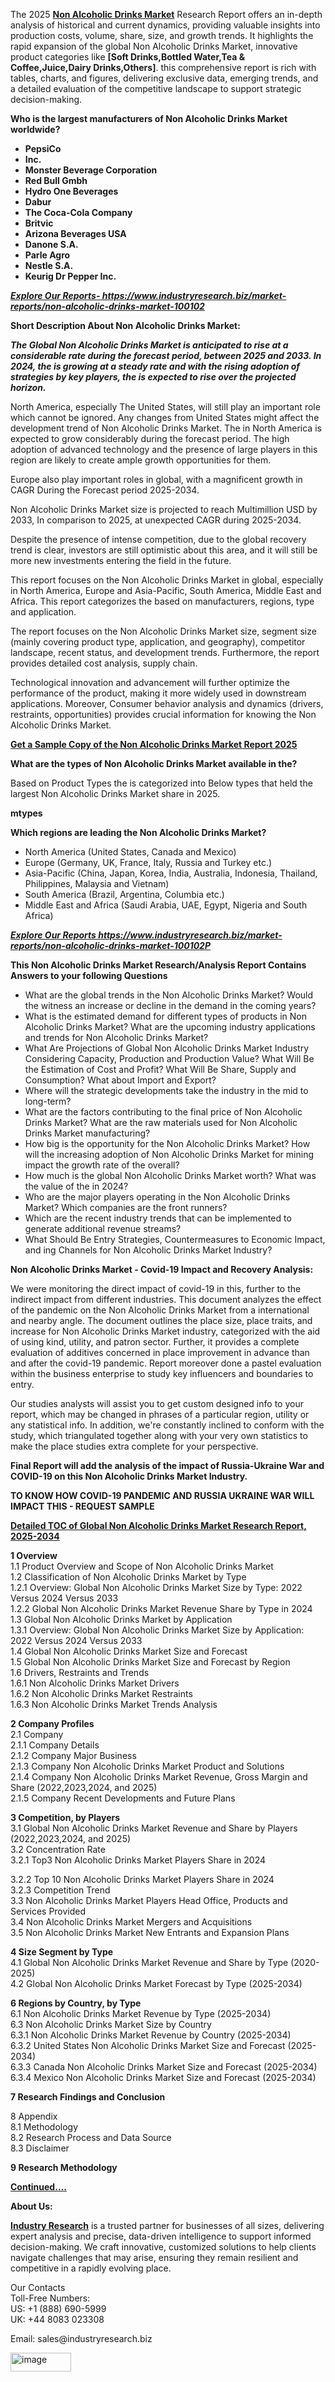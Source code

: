 <p>The 2025&nbsp;<strong><a href="https://www.industryresearch.biz/market-reports/non-alcoholic-drinks-market-100102">Non Alcoholic Drinks Market</a></strong>&nbsp;Research Report offers an in-depth analysis of historical and current dynamics, providing valuable insights into production costs, volume, share, size, and growth trends. It highlights the rapid expansion of the global Non Alcoholic Drinks Market, innovative product categories like&nbsp;<strong>[Soft Drinks,Bottled Water,Tea & Coffee,Juice,Dairy Drinks,Others]</strong>. this comprehensive report is rich with tables, charts, and figures, delivering exclusive data, emerging trends, and a detailed evaluation of the competitive landscape to support strategic decision-making.</p><p><strong>Who is the largest manufacturers of Non Alcoholic Drinks Market worldwide?</strong></p><p><strong><ul><li>PepsiCo</li><li> Inc.</li><li>Monster Beverage Corporation</li><li>Red Bull Gmbh</li><li>Hydro One Beverages</li><li>Dabur</li><li>The Coca-Cola Company</li><li>Britvic</li><li>Arizona Beverages USA</li><li>Danone S.A.</li><li>Parle Agro</li><li>Nestle S.A.</li><li>Keurig Dr Pepper Inc.</li></ul></strong></p><p><strong><em><a href="https://www.industryresearch.biz/enquiry/request-sample/100102">Explore Our Reports-&nbsp;https://www.industryresearch.biz/market-reports/non-alcoholic-drinks-market-100102</a></em></strong></p><p><strong>Short Description About Non Alcoholic Drinks Market:</strong></p><p><strong><em>The Global Non Alcoholic Drinks Market is anticipated to rise at a considerable rate during the forecast period, between 2025 and 2033. In 2024, the is growing at a steady rate and with the rising adoption of strategies by key players, the is expected to rise over the projected horizon.</em></strong></p><p>North America, especially The United States, will still play an important role which cannot be ignored. Any changes from United States might affect the development trend of Non Alcoholic Drinks Market. The in North America is expected to grow considerably during the forecast period. The high adoption of advanced technology and the presence of large players in this region are likely to create ample growth opportunities for them.</p><p>Europe also play important roles in global, with a magnificent growth in CAGR During the Forecast period 2025-2034.</p><p>Non Alcoholic Drinks Market size is projected to reach Multimillion USD by 2033, In comparison to 2025, at unexpected CAGR during 2025-2034.</p><p>Despite the presence of intense competition, due to the global recovery trend is clear, investors are still optimistic about this area, and it will still be more new investments entering the field in the future.</p><p>This report focuses on the Non Alcoholic Drinks Market in global, especially in North America, Europe and Asia-Pacific, South America, Middle East and Africa. This report categorizes the based on manufacturers, regions, type and application.</p><p>The report focuses on the Non Alcoholic Drinks Market size, segment size (mainly covering product type, application, and geography), competitor landscape, recent status, and development trends. Furthermore, the report provides detailed cost analysis, supply chain.</p><p>Technological innovation and advancement will further optimize the performance of the product, making it more widely used in downstream applications. Moreover, Consumer behavior analysis and dynamics (drivers, restraints, opportunities) provides crucial information for knowing the Non Alcoholic Drinks Market.</p><p><strong><a href="https://www.industryresearch.biz/enquiry/request-sample/100102">Get a Sample Copy of the Non Alcoholic Drinks Market Report 2025</a></strong></p><p><strong>What are the types of Non Alcoholic Drinks Market available in the?</strong></p><p>Based on Product Types the is categorized into Below types that held the largest Non Alcoholic Drinks Market share in 2025.</p><p><strong>mtypes</strong></p><p><strong>Which regions are leading the Non Alcoholic Drinks Market?</strong></p><ul><li>North America (United States, Canada and Mexico)</li><li>Europe (Germany, UK, France, Italy, Russia and Turkey etc.)</li><li>Asia-Pacific (China, Japan, Korea, India, Australia, Indonesia, Thailand, Philippines, Malaysia and Vietnam)</li><li>South America (Brazil, Argentina, Columbia etc.)</li><li>Middle East and Africa (Saudi Arabia, UAE, Egypt, Nigeria and South Africa)</li></ul><p><strong><em><a href="https://www.industryresearch.biz/market-reports/non-alcoholic-drinks-market-100102">Explore Our Reports https://www.industryresearch.biz/market-reports/non-alcoholic-drinks-market-100102P</a></em></strong></p><p><strong>This Non Alcoholic Drinks Market Research/Analysis Report Contains Answers to your following Questions</strong></p><ul><li>What are the global trends in the Non Alcoholic Drinks Market? Would the witness an increase or decline in the demand in the coming years?</li><li>What is the estimated demand for different types of products in Non Alcoholic Drinks Market? What are the upcoming industry applications and trends for Non Alcoholic Drinks Market?</li><li>What Are Projections of Global Non Alcoholic Drinks Market Industry Considering Capacity, Production and Production Value? What Will Be the Estimation of Cost and Profit? What Will Be Share, Supply and Consumption? What about Import and Export?</li><li>Where will the strategic developments take the industry in the mid to long-term?</li><li>What are the factors contributing to the final price of Non Alcoholic Drinks Market? What are the raw materials used for Non Alcoholic Drinks Market manufacturing?</li><li>How big is the opportunity for the Non Alcoholic Drinks Market? How will the increasing adoption of Non Alcoholic Drinks Market for mining impact the growth rate of the overall?</li><li>How much is the global Non Alcoholic Drinks Market worth? What was the value of the in 2024?</li><li>Who are the major players operating in the Non Alcoholic Drinks Market? Which companies are the front runners?</li><li>Which are the recent industry trends that can be implemented to generate additional revenue streams?</li><li>What Should Be Entry Strategies, Countermeasures to Economic Impact, and ing Channels for Non Alcoholic Drinks Market Industry?</li></ul><p><strong>Non Alcoholic Drinks Market - Covid-19 Impact and Recovery Analysis:</strong></p><p>We were monitoring the direct impact of covid-19 in this, further to the indirect impact from different industries. This document analyzes the effect of the pandemic on the Non Alcoholic Drinks Market from a international and nearby angle. The document outlines the place size, place traits, and increase for Non Alcoholic Drinks Market industry, categorized with the aid of using kind, utility, and patron sector. Further, it provides a complete evaluation of additives concerned in place improvement in advance than and after the covid-19 pandemic. Report moreover done a pastel evaluation within the business enterprise to study key influencers and boundaries to entry.</p><p>Our studies analysts will assist you to get custom designed info to your report, which may be changed in phrases of a particular region, utility or any statistical info. In addition, we're constantly inclined to conform with the study, which triangulated together along with your very own statistics to make the place studies extra complete for your perspective.</p><p><strong>Final Report will add the analysis of the impact of Russia-Ukraine War and COVID-19 on this Non Alcoholic Drinks Market Industry.</strong></p><p><strong>TO KNOW HOW COVID-19 PANDEMIC AND RUSSIA UKRAINE WAR WILL IMPACT THIS - REQUEST SAMPLE</strong></p><p><strong><a href="https://www.industryresearch.biz/market-reports/non-alcoholic-drinks-market-100102">Detailed TOC of Global Non Alcoholic Drinks Market Research Report, 2025-2034</a></strong></p><p><strong>1 Overview</strong><br /> 1.1 Product Overview and Scope of Non Alcoholic Drinks Market<br /> 1.2 Classification of Non Alcoholic Drinks Market by Type<br /> 1.2.1 Overview: Global Non Alcoholic Drinks Market Size by Type: 2022 Versus 2024 Versus 2033<br /> 1.2.2 Global Non Alcoholic Drinks Market Revenue Share by Type in 2024<br /> 1.3 Global Non Alcoholic Drinks Market by Application<br /> 1.3.1 Overview: Global Non Alcoholic Drinks Market Size by Application: 2022&nbsp;Versus 2024 Versus 2033<br /> 1.4 Global Non Alcoholic Drinks Market Size and Forecast<br /> 1.5 Global Non Alcoholic Drinks Market Size and Forecast by Region<br /> 1.6 Drivers, Restraints and Trends<br /> 1.6.1 Non Alcoholic Drinks Market Drivers<br /> 1.6.2 Non Alcoholic Drinks Market Restraints<br /> 1.6.3 Non Alcoholic Drinks Market Trends Analysis</p><p><strong>2 Company Profiles</strong><br /> 2.1 Company<br /> 2.1.1 Company Details<br /> 2.1.2 Company Major Business<br /> 2.1.3 Company Non Alcoholic Drinks Market Product and Solutions<br /> 2.1.4 Company Non Alcoholic Drinks Market Revenue, Gross Margin and Share (2022,2023,2024, and 2025)<br /> 2.1.5 Company Recent Developments and Future Plans</p><p><strong>3 Competition, by Players</strong><br /> 3.1 Global Non Alcoholic Drinks Market Revenue and Share by Players (2022,2023,2024, and 2025)<br /> 3.2 Concentration Rate<br /> 3.2.1 Top3 Non Alcoholic Drinks Market Players Share in 2024</p><p>3.2.2 Top 10 Non Alcoholic Drinks Market Players Share in 2024<br /> 3.2.3 Competition Trend<br /> 3.3 Non Alcoholic Drinks Market Players Head Office, Products and Services Provided<br /> 3.4 Non Alcoholic Drinks Market Mergers and Acquisitions<br /> 3.5 Non Alcoholic Drinks Market New Entrants and Expansion Plans</p><p><strong>4 Size Segment by Type</strong><br /> 4.1 Global Non Alcoholic Drinks Market Revenue and Share by Type (2020-2025)<br /> 4.2 Global Non Alcoholic Drinks Market Forecast by Type (2025-2034)</p><p><strong>6 Regions by Country, by Type</strong><br /> 6.1 Non Alcoholic Drinks Market Revenue by Type (2025-2034)<br /> 6.3 Non Alcoholic Drinks Market Size by Country<br /> 6.3.1 Non Alcoholic Drinks Market Revenue by Country (2025-2034)<br /> 6.3.2 United States Non Alcoholic Drinks Market Size and Forecast (2025-2034)<br /> 6.3.3 Canada Non Alcoholic Drinks Market Size and Forecast (2025-2034)<br /> 6.3.4 Mexico Non Alcoholic Drinks Market Size and Forecast (2025-2034)</p><p><strong>7 Research Findings and Conclusion</strong></p><p>8 Appendix<br /> 8.1 Methodology<br /> 8.2 Research Process and Data Source<br /> 8.3 Disclaimer</p><p><strong>9 Research Methodology</strong></p><p><strong><a href="https://www.industryresearch.biz/market-reports/non-alcoholic-drinks-market-100102">Continued&hellip;.</a></strong></p><p><strong>About Us:</strong></p><p><strong><a href="https://www.industryresearch.biz/">Industry Research</a></strong>&nbsp;is a trusted partner for businesses of all sizes, delivering expert analysis and precise, data-driven intelligence to support informed decision-making. We craft innovative, customized solutions to help clients navigate challenges that may arise, ensuring they remain resilient and competitive in a rapidly evolving place.</p><p>Our Contacts<br /> Toll-Free Numbers:<br /> US: +1 (888) 690-5999<br /> UK: +44 8083 023308</p><p>Email: sales@industryresearch.biz</p>
<img width="97" height="30" alt="image" src="https://github.com/user-attachments/assets/b6195640-c941-4036-bb1f-f1fac487ed93" />
